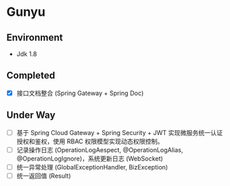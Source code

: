 # Gunyu
## Environment
* Jdk 1.8

## Completed
- [x] 接口文档整合 (Spring Gateway + Spring Doc)

## Under Way
- [ ] 基于 Spring Cloud Gateway + Spring Security + JWT 实现微服务统一认证授权和鉴权，使用 RBAC 权限模型实现动态权限控制。
- [ ] 记录操作日志 (OperationLogAespect, @OperationLogAlias, @OperationLogIgnore)，系统更新日志 (WebSocket)
- [ ] 统一异常处理 (GlobalExceptionHandler, BizException)
- [ ] 统一返回值 (Result)
